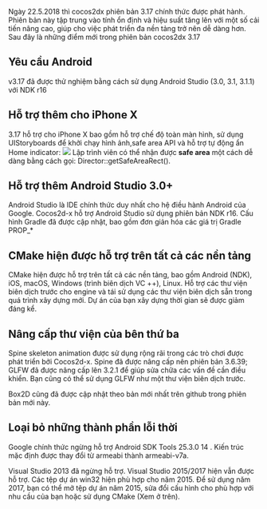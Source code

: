 Ngày 22.5.2018 thì cocos2dx phiên bản 3.17 chính thức được phát hành. Phiên bản này tập trung vào tính ổn định và hiệu suất tăng lên với một số cải tiến nâng cao, giúp cho việc phát triển đa nền tảng trở nên dễ dàng hơn.
Sau đây là những điểm mới trong phiên bản cocos2dx 3.17

## Yêu cầu Android
v3.17 đã được thử nghiệm bằng cách sử dụng Android Studio (3.0, 3.1, 3.1.1) với NDK r16

## Hỗ trợ thêm cho iPhone X
3.17  hỗ trợ cho iPhone X bao gồm hỗ trợ chế độ toàn màn hình, sử dụng UIStoryboards để khởi chạy hình ảnh,safe area API  và hỗ trợ tự động ẩn Home indicator:
![](https://images.viblo.asia/8da40bbc-3e3d-4949-8438-27718e5c546b.png)
 Lập trình viên có thể nhận được **safe area** một cách dễ dàng bằng cách gọi: Director::getSafeAreaRect().
##  Hỗ trợ thêm Android Studio 3.0+
Android Studio là IDE chính thức duy nhất cho hệ điều hành Android của Google. 
Cocos2d-x hỗ trợ Android Studio sử dụng phiên bản NDK r16. Cấu hình Gradle đã được cập nhật, bao gồm đơn giản hóa các giá trị Gradle PROP_*
## CMake hiện được hỗ trợ trên tất cả các nền tảng
CMake hiện được hỗ trợ trên tất cả các nền tảng, bao gồm Android (NDK), iOS, macOS, Windows (trình biên dịch VC ++), Linux. Hỗ trợ các thư viện biên dịch trước cho engine và tái sử dụng các thư viện biên dịch sẵn trong quá trình xây dựng mới. Dự án của bạn xây dựng thời gian sẽ được giảm đáng kể.
## Nâng cấp thư viện của bên thứ ba
Spine skeleton animation được sử dụng rộng rãi trong các trò chơi được phát triển bởi Cocos2d-x. Spine đã được nâng cấp nên phiên bản 3.6.39;
GLFW đã được nâng cấp lên 3.2.1 để giúp sửa chữa các vấn đề cần điều khiển. Bạn cũng có thể sử dụng GLFW như một thư viện biên dịch trước.

Box2D cũng đã được cập nhật theo bản mới nhất trên github trong phiên bản mới này.
## Loại bỏ những thành phần lỗi thời
Google chính thức ngừng hỗ trợ  Android SDK Tools 25.3.0 14 . Kiến trúc mặc định được thay đổi từ armeabi thành armeabi-v7a.

Visual Studio 2013 đã ngừng hỗ trợ. Visual Studio 2015/2017 hiện vẫn được hỗ trợ. Các tệp dự án win32 hiện phù hợp cho năm 2015. Để sử dụng năm 2017, bạn có thể mở tệp dự án năm 2015, sửa đổi cấu hình cho phù hợp với nhu cầu của bạn hoặc sử dụng CMake (Xem ở trên).